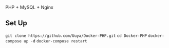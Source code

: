 PHP + MySQL + Nginx

## Set Up
`git clone https://github.com/Uuya/Docker-PHP.git`
`cd Docker-PHP`
`docker-compose up -d`
`docker-compose restart`
